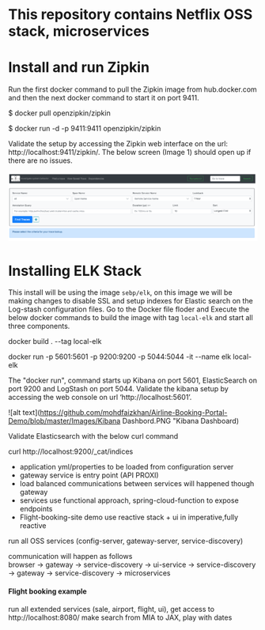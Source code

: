 # This repository contains Netflix OSS stack, microservices 

# Install and run Zipkin
Run the first docker command to pull the Zipkin image from hub.docker.com and 
then the next docker command to start it on port 9411.

$ docker pull openzipkin/zipkin

$ docker run -d -p 9411:9411 openzipkin/zipkin

Validate the setup by accessing the Zipkin web interface on the url: http://localhost:9411/zipkin/. The below screen (Image 1) should open up if there are no issues.

![alt text](https://github.com/mohdfaizkhan/Airline-Booking-Portal-Demo/blob/master/Images/Zipkin.PNG "ZIPKIN-1")

# Installing ELK Stack
This install will be using the image `sebp/elk`, on this image we will be making changes to disable SSL and setup indexes for Elastic search on the Log-stash configuration files.
Go to the Docker file floder and Execute the below docker commands to build the image with tag `local-elk` and start all three components.

docker build . --tag local-elk

docker run -p 5601:5601 -p 9200:9200 -p 5044:5044 -it --name elk local-elk

The "docker run", command starts up Kibana on port 5601, ElasticSearch on port 9200 and LogStash on port 5044.
Validate the kibana setup by accessing the web console on url ‘http://localhost:5601’. 

![alt text](https://github.com/mohdfaizkhan/Airline-Booking-Portal-Demo/blob/master/Images/Kibana Dashbord.PNG "Kibana Dashboard)

Validate Elasticsearch with the below curl command

curl http://localhost:9200/_cat/indices

- application yml/properties to be loaded from configuration server
- gateway service is entry point (API PROXI)
- load balanced communications between services will happened though gateway
- services use functional approach, spring-cloud-function to expose endpoints
- Flight-booking-site demo use reactive stack + ui in imperative,fully reactive
   

run all OSS services (config-server, gateway-server, service-discovery)

communication will happen as follows <br>
browser -> gateway -> service-discovery -> ui-service -> service-discovery -> gateway -> service-discovery -> microservices  
          
#### Flight booking example 

run all extended services (sale, airport, flight, ui), get access to <br>
http://localhost:8080/
make search from MIA to JAX, play with dates
